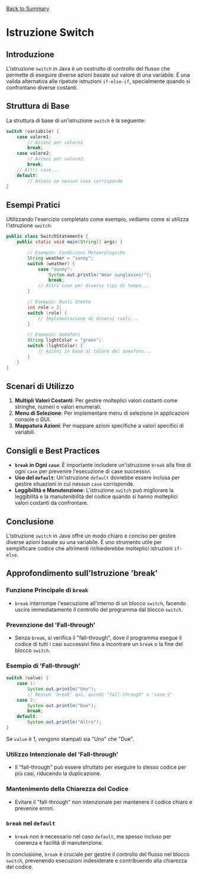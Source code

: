 [Back to Summary](../Summary.md)

# Istruzione Switch

## Introduzione
L'istruzione `switch` in Java è un costrutto di controllo del flusso che permette di eseguire diverse azioni basate sul valore di una variabile. È una valida alternativa alle ripetute istruzioni `if-else-if`, specialmente quando si confrontano diverse costanti.

## Struttura di Base
La struttura di base di un'istruzione `switch` è la seguente:

```java
switch (variabile) {
    case valore1:
        // Azioni per valore1
        break;
    case valore2:
        // Azioni per valore2
        break;
    // Altri case...
    default:
        // Azioni se nessun case corrisponde
}
```

## Esempi Pratici
Utilizzando l'esercizio completato come esempio, vediamo come si utilizza l'istruzione `switch`:

```java
public class SwitchStatements {
    public static void main(String[] args) {

        // Esempio: Condizioni Meteorologiche
        String weather = "sunny";
        switch (weather) {
            case "sunny":
                System.out.println("Wear sunglasses!");
                break;
            // Altri case per diversi tipi di tempo...
        }

        // Esempio: Ruoli Utente
        int role = 2;
        switch (role) {
            // Implementazione di diversi ruoli...
        }

        // Esempio: Semafori
        String lightColor = "green";
        switch (lightColor) {
            // Azioni in base al colore del semaforo...
        }
    }
}
```

## Scenari di Utilizzo
1. **Multipli Valori Costanti**: Per gestire molteplici valori costanti come stringhe, numeri o valori enumerati.
2. **Menu di Selezione**: Per implementare menu di selezione in applicazioni console o GUI.
3. **Mappatura Azioni**: Per mappare azioni specifiche a valori specifici di variabili.

## Consigli e Best Practices
- **`break` in Ogni `case`**: È importante includere un'istruzione `break` alla fine di ogni `case` per prevenire l'esecuzione di case successivi.
- **Uso del `default`**: Un'istruzione `default` dovrebbe essere inclusa per gestire situazioni in cui nessun `case` corrisponde.
- **Leggibilità e Manutenzione**: L'istruzione `switch` può migliorare la leggibilità e la manutenibilità del codice quando si hanno molteplici valori costanti da confrontare.

## Conclusione
L'istruzione `switch` in Java offre un modo chiaro e conciso per gestire diverse azioni basate su una variabile. È uno strumento utile per semplificare codice che altrimenti richiederebbe molteplici istruzioni `if-else`.


## Approfondimento sull'Istruzione 'break'

### Funzione Principale di `break`
- `break` interrompe l'esecuzione all'interno di un blocco `switch`, facendo uscire immediatamente il controllo del programma dal blocco `switch`.

### Prevenzione del 'Fall-through'
- Senza `break`, si verifica il "fall-through", dove il programma esegue il codice di tutti i casi successivi fino a incontrare un `break` o la fine del blocco `switch`.

### Esempio di 'Fall-through'
```java
switch (value) {
    case 1:
        System.out.println("Uno");
        // Nessun 'break' qui, quindi "fall-through" a 'case 2'
    case 2:
        System.out.println("Due");
        break;
    default:
        System.out.println("Altro");
}
```
Se `value` è 1, vengono stampati sia "Uno" che "Due".

### Utilizzo Intenzionale del 'Fall-through'
- Il "fall-through" può essere sfruttato per eseguire lo stesso codice per più casi, riducendo la duplicazione.

### Mantenimento della Chiarezza del Codice
- Evitare il "fall-through" non intenzionale per mantenere il codice chiaro e prevenire errori.

### `break` nel `default`
- `break` non è necessario nel caso `default`, ma spesso incluso per coerenza e facilità di manutenzione.

In conclusione, `break` è cruciale per gestire il controllo del flusso nel blocco `switch`, prevenendo esecuzioni indesiderate e contribuendo alla chiarezza del codice.

